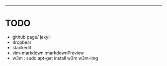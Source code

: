 ---
# TODO

* github page/ jekyll
* dropbear
* stackedit
* vim-markdown :markdownPreview
* w3m : sudo apt-get install w3m w3m-img
